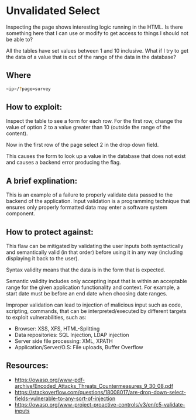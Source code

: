# Unvalidated Select

Inspecting the page shows interesting logic running in the HTML. Is there something here that I can use or modify to get access to things I should not be able to?

All the tables have set values between 1 and 10 inclusive. What if I try to get the data of a value that is out of the range of the data in the database?

## Where

```bash
<ip>/?page=survey
```

## How to exploit:

Inspect the table to see a form for each row. For the first row, change the value of option 2 to a value greater than 10 (outside the range of the content).

Now in the first row of the page select 2 in the drop down field.

This causes the form to look up a value in the database that does not exist and causes a backend error producing the flag.

## A brief explination:

This is an example of a failure to properly validate data passed to the backend of the application. Input validation is a programming technique that ensures only properly formatted data may enter a software system component.

## How to protect against:

This flaw can be mitigated by validating the user inputs both syntactically and semantically valid (in that order) before using it in any way (including displaying it back to the user).

Syntax validity means that the data is in the form that is expected.

Semantic validity includes only accepting input that is within an acceptable range for the given application functionality and context. For example, a start date must be before an end date when choosing date ranges.

Improper validation can lead to injection of malicious input such as code, scripting, commands, that can be interpreted/executed by different targets to exploit vulnerabilities, such as:

* Browser: XSS, XFS, HTML-Splitting
* Data repositories: SQL Injection, LDAP injection
* Server side file processing: XML, XPATH
* Application/Server/O.S: File uploads, Buffer Overflow

## Resources:
* <https://owasp.org/www-pdf-archive/Encoded_Attacks_Threats_Countermeasures_9_30_08.pdf>
* <https://stackoverflow.com/questions/18008017/are-drop-down-select-fields-vulnerable-to-any-sort-of-injection>
* <https://owasp.org/www-project-proactive-controls/v3/en/c5-validate-inputs>
